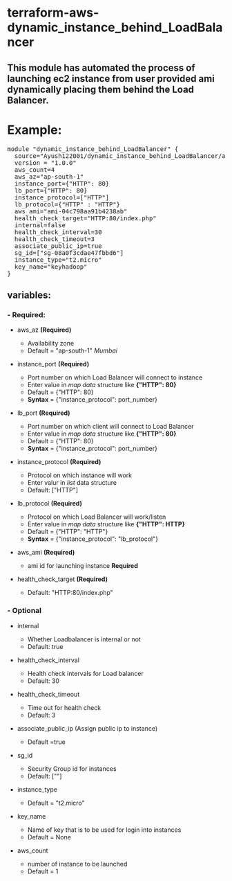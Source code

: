 # terraform-aws-dynamic_instance_behind_LoadBalancer

## This module has automated the process of launching ec2 instance from user provided ami dynamically placing them behind the Load Balancer.

# Example:
<pre>
module "dynamic_instance_behind_LoadBalancer" {
  source="Ayush122001/dynamic_instance_behind_LoadBalancer/aws"
  version = "1.0.0"
  aws_count=4
  aws_az="ap-south-1"
  instance_port={"HTTP": 80}
  lb_port={"HTTP": 80}
  instance_protocol=["HTTP"]
  lb_protocol={"HTTP" : "HTTP"}
  aws_ami="ami-04c798aa91b4238ab"
  health_check_target="HTTP:80/index.php"
  internal=false
  health_check_interval=30
  health_check_timeout=3
  associate_public_ip=true
  sg_id=["sg-08a0f3cdae47fbbd6"]
  instance_type="t2.micro"
  key_name="keyhadoop"
}
</pre>

## variables: 
### - Required:

- aws_az  **(Required)**
    - Availability zone
    - Default = "ap-south-1" *Mumbai*

- instance_port **(Required)**
    - Port number on which Load Balancer will connect to instance  
    - Enter value in *map data* structure like  **{"HTTP": 80}**
    - Default = {"HTTP": 80}
    - **Syntax** = {"instance_protocol": port_number} 

- lb_port  **(Required)**
    - Port number on which client will connect to Load Balancer  
    - Enter value in *map data* structure like  **{"HTTP": 80}**
    - Default = {"HTTP": 80}
    - **Syntax** = {"instance_protocol": port_number}

- instance_protocol **(Required)**
    - Protocol on which instance will work
    - Enter valur in *list* data structure
    - Default: ["HTTP"]

- lb_protocol **(Required)**
    - Protocol on which Load Balancer will work/listen
    - Enter value in *map data* structure like  **{"HTTP": HTTP}**
    - Default = {"HTTP": "HTTP"}
    - **Syntax** = {"instance_protocol": "lb_protocol"}

- aws_ami **(Required)**
    - ami id for launching instance **Required**

- health_check_target **(Required)**
    - Default: "HTTP:80/index.php"


### - Optional

- internal
    - Whether Loadbalancer is internal or not
    - Default: true

- health_check_interval
    - Health check intervals for Load balancer
    - Default: 30

- health_check_timeout
    - Time out for health check
    - Default: 3

- associate_public_ip (Assign public ip to instance)
    - Default =true

- sg_id
    - Security Group id for instances
    - Default: [""]

- instance_type
    - Default = "t2.micro"

- key_name
    - Name of key that is to be used for login into instances
    - Default = None

- aws_count  
    - number of instance to be launched
    - Default = 1
 
 

